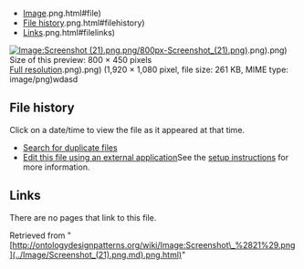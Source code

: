 * [Image](../Image/Screenshot_(21).png.md).png.html#file)
* [File history](../Image/Screenshot_(21).png.md).png.html#filehistory)
* [Links](../Image/Screenshot_(21).png.md).png.html#filelinks)

[![Image:Screenshot (21).png](../images/thumb/6/63/Screenshot_(21).png).png/800px-Screenshot_(21).png)](../../images/6/63/Screenshot_(21).png).png).png)  
Size of this preview: 800 × 450 pixels  
[Full resolution](../../images/6/63/Screenshot_(21).png).png).png)‎ (1,920 × 1,080 pixel, file size: 261 KB, MIME type: image/png)wdasd




## File history

Click on a date/time to view the file as it appeared at that time.



  
* [Search for duplicate files](http://ontologydesignpatterns.org/wiki/Special:FileDuplicateSearch/Screenshot_%2821%29.png "Special:FileDuplicateSearch/Screenshot (21).png")
* [Edit this file using an external application](http://ontologydesignpatterns.org/wiki/index.php?title=Image:Screenshot_%2821%29.png&action=edit&externaledit=true&mode=file "Image:Screenshot (21).png")See the [setup instructions](http://www.mediawiki.org/wiki/Manual:External_editors "http://www.mediawiki.org/wiki/Manual:External_editors") for more information.

## Links



There are no pages that link to this file.




Retrieved from "[http://ontologydesignpatterns.org/wiki/Image:Screenshot\_%2821%29.png](../Image/Screenshot_(21).png.md).png.html)"